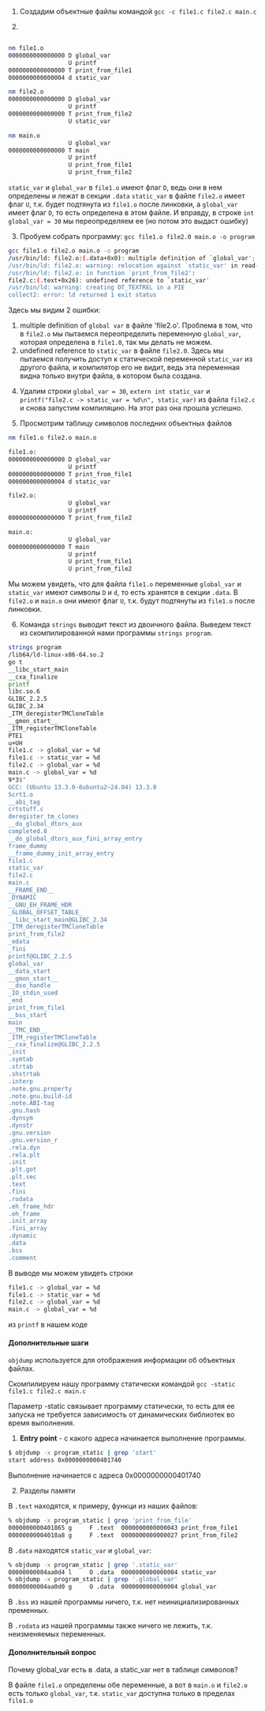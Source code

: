 1) Создадим объектные файлы командой `gcc -c file1.c file2.c main.c`


2)

```bash

nm file1.o
0000000000000000 D global_var
                 U printf
0000000000000000 T print_from_file1
0000000000000004 d static_var

nm file2.o
0000000000000000 D global_var
                 U printf
0000000000000000 T print_from_file2
                 U static_var

nm main.o 
                 U global_var
0000000000000000 T main
                 U printf
                 U print_from_file1
                 U print_from_file2

```

`static_var` и `global_var` в `file1.o` имеют флаг `D`, ведь они в нем определены и лежат в секции `.data`
`static_var` в файле `file2.o` имеет флаг `U`, т.к. будет подтянута из `file1.o` после линковки, а `global_var` имеет флаг `D`, то есть определена в этом файле. И вправду, в строке `int global_var = 30` мы переопределяем ее (но потом это выдаст ошибку)


3) Пробуем собрать программу: `gcc file1.o file2.0 main.o -o program`

```bash
gcc file1.o file2.o main.o -o program
/usr/bin/ld: file2.o:(.data+0x0): multiple definition of `global_var'; file1.o:(.data+0x0): first defined here
/usr/bin/ld: file2.o: warning: relocation against `static_var' in read-only section `.text'
/usr/bin/ld: file2.o: in function `print_from_file2':
file2.c:(.text+0x26): undefined reference to `static_var'
/usr/bin/ld: warning: creating DT_TEXTREL in a PIE
collect2: error: ld returned 1 exit status
```

Здесь мы видим 2 ошибки:
1. multiple definition of `global var` в файле 'file2.o'. Проблема в том, что в `file2.o` мы пытаемся переопределить переменную `global_var`, которая определена в `file1.0`, так мы делать не можем.
2. undefined reference to `static_var` в файле `file2.0`. Здесь мы пытаемся получить доступ к статической переменной `static_var` из другого файла, и компилятор его не видит, ведь эта переменная видна только внутри файла, в котором была создана.

4) Удалим строки `global_var = 30`, `extern int static_var` и `printf("file2.c -> static_var = %d\n", static_var)` из файла `file2.c` и снова запустим компиляцию. На этот раз она прошла успешно.


5) Просмотрим таблицу символов последних объектных файлов

```bash
nm file1.o file2.o main.o 

file1.o:
0000000000000000 D global_var
                 U printf
0000000000000000 T print_from_file1
0000000000000004 d static_var

file2.o:
                 U global_var
                 U printf
0000000000000000 T print_from_file2

main.o:
                 U global_var
0000000000000000 T main
                 U printf
                 U print_from_file1
                 U print_from_file2
```

Мы можем увидеть, что для файла `file1.o` переменные `global_var` и `static_var` имеют символы `D` и `d`, то есть хранятся в секции `.data`. В `file2.o` и `main.o` они имеют флаг `U`, т.к. будут подтянуты из `file1.o` после линковки.

6) Команда `strings` выводит текст из двоичного файла. Выведем текст из скомпилированной нами программы `strings program`.

```bash
strings program
/lib64/ld-linux-x86-64.so.2
go t
__libc_start_main
__cxa_finalize
printf
libc.so.6
GLIBC_2.2.5
GLIBC_2.34
_ITM_deregisterTMCloneTable
__gmon_start__
_ITM_registerTMCloneTable
PTE1
u+UH
file1.c -> global_var = %d
file1.c -> static_var = %d
file2.c -> global_var = %d
main.c -> global_var = %d
9*3$"
GCC: (Ubuntu 13.3.0-6ubuntu2~24.04) 13.3.0
Scrt1.o
__abi_tag
crtstuff.c
deregister_tm_clones
__do_global_dtors_aux
completed.0
__do_global_dtors_aux_fini_array_entry
frame_dummy
__frame_dummy_init_array_entry
file1.c
static_var
file2.c
main.c
__FRAME_END__
_DYNAMIC
__GNU_EH_FRAME_HDR
_GLOBAL_OFFSET_TABLE_
__libc_start_main@GLIBC_2.34
_ITM_deregisterTMCloneTable
print_from_file2
_edata
_fini
printf@GLIBC_2.2.5
global_var
__data_start
__gmon_start__
__dso_handle
_IO_stdin_used
_end
print_from_file1
__bss_start
main
__TMC_END__
_ITM_registerTMCloneTable
__cxa_finalize@GLIBC_2.2.5
_init
.symtab
.strtab
.shstrtab
.interp
.note.gnu.property
.note.gnu.build-id
.note.ABI-tag
.gnu.hash
.dynsym
.dynstr
.gnu.version
.gnu.version_r
.rela.dyn
.rela.plt
.init
.plt.got
.plt.sec
.text
.fini
.rodata
.eh_frame_hdr
.eh_frame
.init_array
.fini_array
.dynamic
.data
.bss
.comment
```

В выводе мы можем увидеть строки
```bash
file1.c -> global_var = %d
file1.c -> static_var = %d
file2.c -> global_var = %d
main.c -> global_var = %d
```
из `printf` в нашем коде


#### Дополнительные шаги

`objdump` используется для отображения информации об объектных файлах.

Скомпилируем нашу программу статически командой `gcc -static file1.c file2.c main.c`

Параметр -static связывает программу статически, то есть для ее запуска не требуется зависимость от динамических библиотек во время выполнения.

1) **Entry point** - с какого адреса начинается выполнение программы.

```bash
$ objdump -x program_static | grep 'start'     
start address 0x0000000000401740
```

Выполнение начинается с адреса 0x0000000000401740

2) Разделы памяти

В `.text` находятся, к примеру, функци из наших файлов:

```bash
% objdump -x program_static | grep 'print_from_file'
0000000000401865 g     F .text	0000000000000043 print_from_file1
00000000004018a8 g     F .text	0000000000000027 print_from_file2
```

В `.data` находятся `static_var` и `global_var`:

```bash
% objdump -x program_static | grep '.static_var'
00000000004aa0d4 l     O .data	0000000000000004 static_var
% objdump -x program_static | grep '.global_var'
00000000004aa0d0 g     O .data	0000000000000004 global_var
```

В `.bss` из нашей программы ничего, т.к. нет неинициализированных пременных.

В `.rodata` из нашей программы также ничего не лежить, т.к. неизменяемых переменных.


#### Дополнительный вопрос
Почему global_var есть в .data, а static_var нет в таблице символов?

В файле `file1.o` определены обе переменные, а вот в `main.o` и `file2.o` есть только `global_var`, т.к. `static_var` доступна только в пределах `file1.o`
